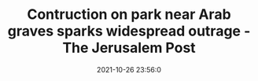 ---
"title": "Contruction on park near Arab graves sparks widespread outrage - The Jerusalem Post"
"date": "2021-10-26 23:56:0"
"feed_name": "GOOGLENEWSDRILLING"
"feed_website": "https://news.google.com/search?q=drilling%2Bincident&hl=en-US&gl=US&ceid=US:en"
"feed_rss": "https://news.google.com/rss/search?q=drilling%2Bincident&hl=en-US&gl=US&ceid=US:en"
"link": "https://www.jpost.com/israel-news/contruction-on-park-near-arab-graves-sparks-widespread-outrage-683198"
"source": "{'href': 'https://www.jpost.com', 'title': 'The Jerusalem Post'}"
"file": "_posts/2021-1-1-c9b3a3428137ca6299d5b1f5785aa64a8bace06a.md"
"accident": "1"
"drilling": "0"
"dead": "0"
"injured": "0"
"arrested": "0"
"place": "unknown place"
"where": "unknown site"
"causes": "unknown"
"place_uri": "unknown place"
---